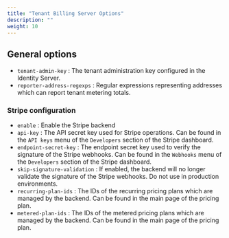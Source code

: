 ```yaml
---
title: "Tenant Billing Server Options"
description: ""
weight: 10
---
```


## General options

- `tenant-admin-key` : The tenant administration key configured in the Identity Server.
- `reporter-address-regexps` : Regular expressions representing addresses which can report tenant metering totals.

### Stripe configuration

- `enable` : Enable the Stripe backend
- `api-key` : The API secret key used for Stripe operations. Can be found in the `API keys` menu of the `Developers` section of the Stripe dashboard.
- `endpoint-secret-key` : The endpoint secret key used to verify the signature of the Stripe webhooks. Can be found in the `Webhooks` menu of the `Developers` section of the Stripe dashboard.
- `skip-signature-validation` : If enabled, the backend will no longer validate the signature of the Stripe webhooks. Do not use in production environments.
- `recurring-plan-ids` : The IDs of the recurring pricing plans which are managed by the backend. Can be found in the main page of the pricing plan.
- `metered-plan-ids` : The IDs of the metered pricing plans which are managed by the backend. Can be found in the main page of the pricing plan.
